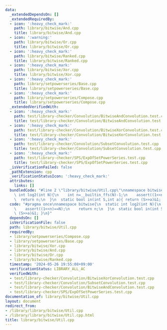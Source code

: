 ```yaml
---
data:
  _extendedDependsOn: []
  _extendedRequiredBy:
  - icon: ':heavy_check_mark:'
    path: library/bitwise/And.cpp
    title: library/bitwise/And.cpp
  - icon: ':warning:'
    path: library/bitwise/Or.cpp
    title: library/bitwise/Or.cpp
  - icon: ':heavy_check_mark:'
    path: library/bitwise/Ranked.cpp
    title: library/bitwise/Ranked.cpp
  - icon: ':heavy_check_mark:'
    path: library/bitwise/Xor.cpp
    title: library/bitwise/Xor.cpp
  - icon: ':heavy_check_mark:'
    path: library/setpowerseries/Base.cpp
    title: library/setpowerseries/Base.cpp
  - icon: ':heavy_check_mark:'
    path: library/setpowerseries/Compose.cpp
    title: library/setpowerseries/Compose.cpp
  _extendedVerifiedWith:
  - icon: ':heavy_check_mark:'
    path: test/library-checker/Convolution/BitwiseAndConvolution.test.cpp
    title: test/library-checker/Convolution/BitwiseAndConvolution.test.cpp
  - icon: ':heavy_check_mark:'
    path: test/library-checker/Convolution/BitwiseXorConvolution.test.cpp
    title: test/library-checker/Convolution/BitwiseXorConvolution.test.cpp
  - icon: ':heavy_check_mark:'
    path: test/library-checker/Convolution/SubsetConvolution.test.cpp
    title: test/library-checker/Convolution/SubsetConvolution.test.cpp
  - icon: ':heavy_check_mark:'
    path: test/library-checker/SPS/ExpOfSetPowerSeries.test.cpp
    title: test/library-checker/SPS/ExpOfSetPowerSeries.test.cpp
  _isVerificationFailed: false
  _pathExtension: cpp
  _verificationStatusIcon: ':heavy_check_mark:'
  attributes:
    links: []
  bundledCode: "#line 2 \"library/bitwise/Util.cpp\"\nnamespace bitwise{\n  static\
    \ int log2(int N){\n    int n=__builtin_ffs(N)-1;\n    assert((1<<n)==N);\n  \
    \  return n;\n  }\n  static bool in(int S,int a){ return (S>>a)&1; }\n}\n"
  code: "#pragma once\nnamespace bitwise{\n  static int log2(int N){\n    int n=__builtin_ffs(N)-1;\n\
    \    assert((1<<n)==N);\n    return n;\n  }\n  static bool in(int S,int a){ return\
    \ (S>>a)&1; }\n}"
  dependsOn: []
  isVerificationFile: false
  path: library/bitwise/Util.cpp
  requiredBy:
  - library/setpowerseries/Compose.cpp
  - library/setpowerseries/Base.cpp
  - library/bitwise/Xor.cpp
  - library/bitwise/And.cpp
  - library/bitwise/Or.cpp
  - library/bitwise/Ranked.cpp
  timestamp: '2024-05-26 19:55:08+09:00'
  verificationStatus: LIBRARY_ALL_AC
  verifiedWith:
  - test/library-checker/Convolution/BitwiseXorConvolution.test.cpp
  - test/library-checker/Convolution/SubsetConvolution.test.cpp
  - test/library-checker/Convolution/BitwiseAndConvolution.test.cpp
  - test/library-checker/SPS/ExpOfSetPowerSeries.test.cpp
documentation_of: library/bitwise/Util.cpp
layout: document
redirect_from:
- /library/library/bitwise/Util.cpp
- /library/library/bitwise/Util.cpp.html
title: library/bitwise/Util.cpp
---
```

